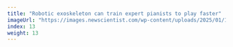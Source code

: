```yaml
---
title: "Robotic exoskeleton can train expert pianists to play faster"
imageUrl: "https://images.newscientist.com/wp-content/uploads/2025/01/17102316/SEI_236192486.jpg?width=788"
index: 13
weight: 13
---
```

